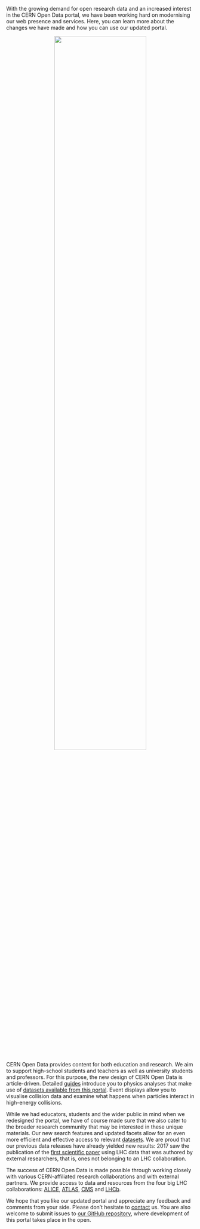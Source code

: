 With the growing demand for open research data and an increased interest in the CERN Open Data portal, we have been working hard on modernising our web presence and services. Here, you can learn more about the changes we have made and how you can use our updated portal.

<p align="center">
<img src="/static/articles/welcome/header-image.png" width="70%"></p>

CERN Open Data provides content for both education and research. We aim to support high-school students and teachers as well as university students and professors. For this purpose, the new design of CERN Open Data is article-driven. Detailed [guides](/search?type=Documentation&subtype=Guide) introduce you to physics analyses that make use of [datasets available from this portal](/search?type=Dataset). Event displays allow you to visualise collision data and examine what happens when particles interact in high-energy collisions.

While we had educators, students and the wider public in mind when we redesigned the portal, we have of course made sure that we also cater to the broader research community that may be interested in these unique materials.
Our new search features and updated facets allow for an even more efficient and effective access to relevant [datasets](/search?type=Dataset). We are proud that our previous data releases have already yielded new results: 2017 saw the publication of the [first scientific paper](https://arxiv.org/abs/1704.05842) using LHC data that was authored by external researchers, that is, ones not belonging to an LHC collaboration.

The success of CERN Open Data is made possible through working closely with various CERN-affiliated research collaborations and with external partners. We provide access to data and resources from the four big LHC collaborations: [ALICE](/about/alice), [ATLAS](/about/atlas), [CMS](/about/cms) and [LHCb](/about/lhcb).

We hope that you like our updated portal and appreciate any feedback and comments from your side. Please don’t hesitate to [contact](mailto:opendata-support@cern.ch) us. You are also welcome to submit issues to [our GitHub repository](https://github.com/cernopendata/opendata.cern.ch/), where development of this portal takes place in the open.
